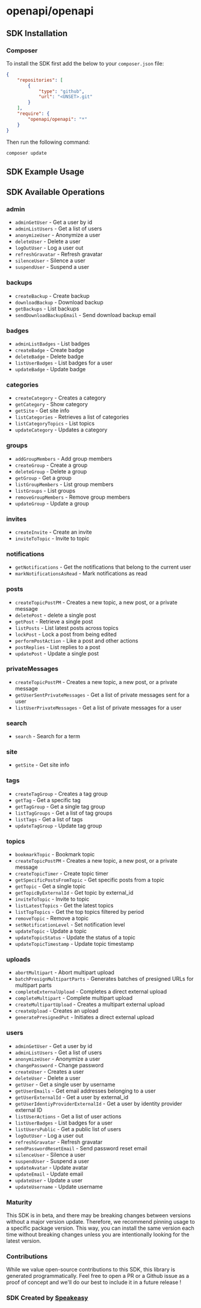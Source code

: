 # openapi/openapi

<!-- Start SDK Installation -->
## SDK Installation

### Composer

To install the SDK first add the below to your `composer.json` file:

```json
{
    "repositories": [
        {
            "type": "github",
            "url": "<UNSET>.git"
        }
    ],
    "require": {
        "openapi/openapi": "*"
    }
}
```

Then run the following command:

```bash
composer update
```
<!-- End SDK Installation -->

## SDK Example Usage
<!-- Start SDK Example Usage -->

<!-- End SDK Example Usage -->

<!-- Start SDK Available Operations -->
## SDK Available Operations


### admin

* `adminGetUser` - Get a user by id
* `adminListUsers` - Get a list of users
* `anonymizeUser` - Anonymize a user
* `deleteUser` - Delete a user
* `logOutUser` - Log a user out
* `refreshGravatar` - Refresh gravatar
* `silenceUser` - Silence a user
* `suspendUser` - Suspend a user

### backups

* `createBackup` - Create backup
* `downloadBackup` - Download backup
* `getBackups` - List backups
* `sendDownloadBackupEmail` - Send download backup email

### badges

* `adminListBadges` - List badges
* `createBadge` - Create badge
* `deleteBadge` - Delete badge
* `listUserBadges` - List badges for a user
* `updateBadge` - Update badge

### categories

* `createCategory` - Creates a category
* `getCategory` - Show category
* `getSite` - Get site info
* `listCategories` - Retrieves a list of categories
* `listCategoryTopics` - List topics
* `updateCategory` - Updates a category

### groups

* `addGroupMembers` - Add group members
* `createGroup` - Create a group
* `deleteGroup` - Delete a group
* `getGroup` - Get a group
* `listGroupMembers` - List group members
* `listGroups` - List groups
* `removeGroupMembers` - Remove group members
* `updateGroup` - Update a group

### invites

* `createInvite` - Create an invite
* `inviteToTopic` - Invite to topic

### notifications

* `getNotifications` - Get the notifications that belong to the current user
* `markNotificationsAsRead` - Mark notifications as read

### posts

* `createTopicPostPM` - Creates a new topic, a new post, or a private message
* `deletePost` - delete a single post
* `getPost` - Retrieve a single post
* `listPosts` - List latest posts across topics
* `lockPost` - Lock a post from being edited
* `performPostAction` - Like a post and other actions
* `postReplies` - List replies to a post
* `updatePost` - Update a single post

### privateMessages

* `createTopicPostPM` - Creates a new topic, a new post, or a private message
* `getUserSentPrivateMessages` - Get a list of private messages sent for a user
* `listUserPrivateMessages` - Get a list of private messages for a user

### search

* `search` - Search for a term

### site

* `getSite` - Get site info

### tags

* `createTagGroup` - Creates a tag group
* `getTag` - Get a specific tag
* `getTagGroup` - Get a single tag group
* `listTagGroups` - Get a list of tag groups
* `listTags` - Get a list of tags
* `updateTagGroup` - Update tag group

### topics

* `bookmarkTopic` - Bookmark topic
* `createTopicPostPM` - Creates a new topic, a new post, or a private message
* `createTopicTimer` - Create topic timer
* `getSpecificPostsFromTopic` - Get specific posts from a topic
* `getTopic` - Get a single topic
* `getTopicByExternalId` - Get topic by external_id
* `inviteToTopic` - Invite to topic
* `listLatestTopics` - Get the latest topics
* `listTopTopics` - Get the top topics filtered by period
* `removeTopic` - Remove a topic
* `setNotificationLevel` - Set notification level
* `updateTopic` - Update a topic
* `updateTopicStatus` - Update the status of a topic
* `updateTopicTimestamp` - Update topic timestamp

### uploads

* `abortMultipart` - Abort multipart upload
* `batchPresignMultipartParts` - Generates batches of presigned URLs for multipart parts
* `completeExternalUpload` - Completes a direct external upload
* `completeMultipart` - Complete multipart upload
* `createMultipartUpload` - Creates a multipart external upload
* `createUpload` - Creates an upload
* `generatePresignedPut` - Initiates a direct external upload

### users

* `adminGetUser` - Get a user by id
* `adminListUsers` - Get a list of users
* `anonymizeUser` - Anonymize a user
* `changePassword` - Change password
* `createUser` - Creates a user
* `deleteUser` - Delete a user
* `getUser` - Get a single user by username
* `getUserEmails` - Get email addresses belonging to a user
* `getUserExternalId` - Get a user by external_id
* `getUserIdentiyProviderExternalId` - Get a user by identity provider external ID
* `listUserActions` - Get a list of user actions
* `listUserBadges` - List badges for a user
* `listUsersPublic` - Get a public list of users
* `logOutUser` - Log a user out
* `refreshGravatar` - Refresh gravatar
* `sendPasswordResetEmail` - Send password reset email
* `silenceUser` - Silence a user
* `suspendUser` - Suspend a user
* `updateAvatar` - Update avatar
* `updateEmail` - Update email
* `updateUser` - Update a user
* `updateUsername` - Update username
<!-- End SDK Available Operations -->

### Maturity

This SDK is in beta, and there may be breaking changes between versions without a major version update. Therefore, we recommend pinning usage
to a specific package version. This way, you can install the same version each time without breaking changes unless you are intentionally
looking for the latest version.

### Contributions

While we value open-source contributions to this SDK, this library is generated programmatically.
Feel free to open a PR or a Github issue as a proof of concept and we'll do our best to include it in a future release !

### SDK Created by [Speakeasy](https://docs.speakeasyapi.dev/docs/using-speakeasy/client-sdks)
